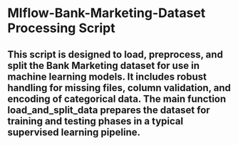 # Mlflow-Bank-Marketing-Dataset Processing Script
## This script is designed to load, preprocess, and split the Bank Marketing dataset for use in machine learning models. It includes robust handling for missing files, column validation, and encoding of categorical data. The main function load_and_split_data prepares the dataset for training and testing phases in a typical supervised learning pipeline.
